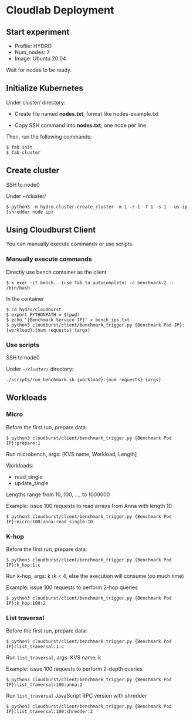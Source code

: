 # Cloudlab Deployment

## Start experiment

- Profile: HYDRO
- Num_nodes: 7
- Image: Ubuntu 20.04

Wait for nodes to be ready.

## Initialize Kubernetes

Under cluster/ directory:

- Create file named **nodes.txt**, format like nodes-example.txt

- Copy SSH command into **nodes.txt**, one node per line

Then, run the following commands:

```shell
$ fab init
$ fab cluster
```

## Create cluster

SSH to node0

Under ~/cluster/

```shell
$ python3 -m hydro.cluster.create_cluster -m 1 -r 1 -f 1 -s 1 --us-ip {shredder node ip}
```

## Using Cloudburst Client
You can manually execute commands or use scripts.
### Manually execute commands

<!-- On node0

Run ``./cli_install.sh``, which will enter ~/cloudburst/

An example for bench trigger:

``
python3 cloudburst/client/benchmark_trigger.py {Node IP}:composition:10
`` -->
Directly use bench container as the client

```shell
$ k exec -it bench...(use Tab to autocomplete) -c benchmark-2 -- /bin/bash
```

In the container

```shell
$ cd hydro/cloudburst
$ export PYTHONPATH = $(pwd)
$ echo '{Benchmark Service IP}' > bench_ips.txt
$ python3 cloudburst/client/benchmark_trigger.py {Benchmark Pod IP}:{workload}:{num requests}:{args}
```

### Use scripts

SSH to node0

Under `~/cluster/` directory:
```shell
./scripts/run_benchmark.sh {workload}:{num requests}:{args}
```

## Workloads

### Micro

Before the first run, prepare data:

```shell
$ python3 cloudburst/client/benchmark_trigger.py {Benchmark Pod IP}:prepare:1
```

Run microbench, args: [KVS name, Workload, Length]

Workloads:

- read_single
- update_single

Lengths range from 10, 100, ..., to 1000000

Example: issue 100 requests to read arrays from Anna with length 10

```shell
$ python3 cloudburst/client/benchmark_trigger.py {Benchmark Pod IP}:micro:100:anna:read_single:10
```

### K-hop

Before the first run, prepare data:

```shell
$ python3 cloudburst/client/benchmark_trigger.py {Benchmark Pod IP}:k_hop:1:c
```

Run k-hop, args: k (k < 4, else the execution will consume too much time)

Example: issue 100 requests to perform 2-hop queries

```shell
$ python3 cloudburst/client/benchmark_trigger.py {Benchmark Pod IP}:k_hop:100:2
```

### List traversal

Before the first run, prepare data:
```shell
$ python3 cloudburst/client/benchmark_trigger.py {Benchmark Pod IP}:list_traversal:1:c
```

Run `list_traversal`, args: KVS name, k

Example: issue 100 requests to perform 2-depth queries

```shell
$ python3 cloudburst/client/benchmark_trigger.py {Benchmark Pod IP}:list_traversal:100:anna:2
```

Run `list_traversal` JavaScript RPC version with shredder

```shell
$ python3 cloudburst/client/benchmark_trigger.py {Benchmark Pod IP}:list_traversal:100:shredder:2
```
